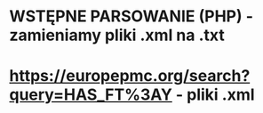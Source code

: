 # WSTĘPNE PARSOWANIE (PHP) - zamieniamy pliki .xml na .txt
# https://europepmc.org/search?query=HAS_FT%3AY - pliki .xml
